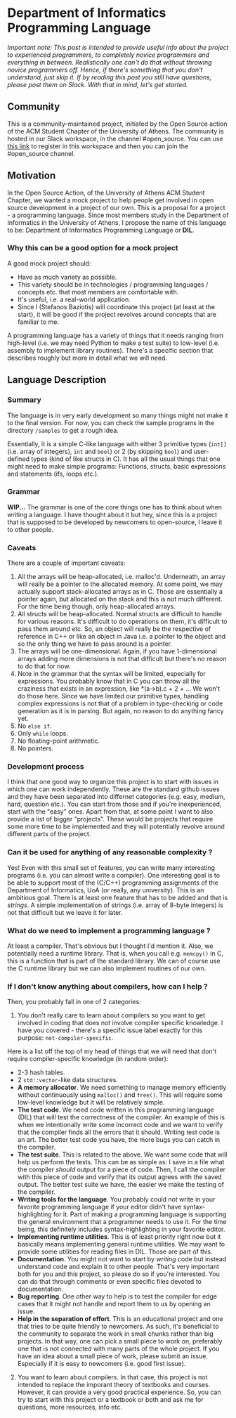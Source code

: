 # Department of Informatics Programming  Language

_Important note: This post is intended to provide useful info about the project to experienced programmers, to completely novice programmers and everything in between.
Realistically one can't do that without throwing novice programmers off.
Hence, if there's something that you don't understand, just skip it. If by reading this post you still have questions, please post them on Slack. With that in mind, let's get started._

## Community
This is a community-maintained project, initiated by the Open Source action of the ACM Student Chapter of the University of Athens.
The community is hosted in our Slack workspace, in the channel #open_source. You can use [this link](https://join.slack.com/t/uoastudentchapter/shared_invite/enQtODIwMzg5OTQyODAxLTMyMzI2NTE5OTRlYmU0Yzc5YWU3YmI3Yjc3ZTdiYWI1M2RjN2Y1ZDM0M2JkMTdjNDg5MGY1ZTBjOGIxNTdiOTk) to register in this workspace and then you can join the #open_source channel.

## Motivation
In the Open Source Action, of the University of Athens ACM Student Chapter, we wanted
a mock project to help people get involved in open source development in a project of our own.
This is a proposal for a project - a programming language. Since most members study in the Department of Informatics in the University of Athens, I propose the name of this language to be: Department of Informatics Programming Language or **DIL**.

### Why this can be a good option for a mock project
A good mock project should:
- Have as much variety as possible.
- This variety should be in technologies / programming languages / concepts etc. that most
   members are comfortable with.
- It's useful, i.e. a real-world application.
- Since I (Stefanos Baziotis) will coordinate this project (at least at the start), it will be good if the project revolves around concepts that are familiar to me.

A programming language has a variety of things that it needs ranging from high-level (i.e. we may need Python to make a test suite) to low-level (i.e. assembly to implement library routines). There's a specific section that describes roughly but more in detail what we will need.

## Language Description

### Summary
The language is in very early development so many things might not make it to the final version. For now, you can check the sample programs in the
directory `/samples` to get a rough idea.

Essentially, it is a simple C-like language with either 3 primitive types (`int[]` (i.e. array of integers), `int` and `bool`) or 2 (by skipping `bool`) and user-defined types (kind of like structs in C).
It has all the usual things that one might need to make simple programs: Functions, structs, basic expressions and statements (ifs, loops etc.).

### Grammar
**WIP...**
The grammar is one of the core things one has to think about when writing a language. I have thought about it but hey, since this is a project that is supposed to be developed by newcomers to open-source, I leave
it to other people.

### Caveats
There are a couple of important caveats:
1) All the arrays will be heap-allocated, i.e. malloc'd. Underneath, an array will really be a pointer to the allocated memory. At some point, we may actually support stack-allocated arrays as in C. Those are essentially a pointer again, but allocated on the stack and this is not much different. For the time being though, only heap-allocated arrays.
2) All structs will be heap-allocated. Normal structs are difficult to handle for various reasons. It's difficult to do operations on them, it's difficult to pass them around etc. So, an object will really be the respective of reference in C++ or like an object in Java i.e. a pointer to the object and so the only thing we have to pass around is a pointer.
3) The arrays will be one-dimensional. Again, if you have 1-dimensional arrays adding more dimensions is not that difficult but there's no reason to do that for now.
4) Note in the grammar that the syntax will be limited, especially for expressions.
   You probably know that in C you can throw all the craziness that exists in an expression,
   like *(a->b).c + 2 + ... We won't do those here. Since we have limited our primitive types, handling complex expressions is not that of a problem in type-checking or code generation as it is in parsing. But again, no reason to do anything fancy yet.
5) No `else if`.
6) Only `while` loops.
7) No floating-point arithmetic.
8) No pointers.

### Development process
I think that one good way to organize this project is to start with issues in which one can work independently.
These are the standard github issues and they have been separated into differnet categories (e.g. easy, medium, hard, question etc.).
You can start from those and if you're inexperienced, start with the "easy" ones.
Apart from that, at some point I want to also provide a list of bigger "projects". These would be projects that require some
more time to be implemented and they will potentially revolve around different parts of the project.

### Can it be used for anything of any reasonable complexity ?
Yes! Even with this small set of features, you can write many interesting programs (i.e. you can almost write a compiler). One interesting goal is to be able to support most of the (C/C++) programming assignments of the Department of Informatics, UoA (or really, any university). This is an ambitious goal. There is at least one feature that has to be added and that is _strings_. A simple implementation of strings (i.e. array of 8-byte integers) is not that difficult but we leave it for later.

### What do we need to implement a programming language ?
At least a compiler. That's obvious but I thought I'd mention it. Also, we potentially need a runtime library. That is, when you call e.g. `memcpy()` in C, this is a function that is part of the standard library. We can of course use the C runtime library but we can also implement routines of our own.

### If I don't know anything about compilers, how can I help ?

Then, you probably fall in one of 2 categories:
1) You don't really care to learn about compilers so you want to get involved in coding that does not involve compiler specific knowledge.
I have you covered - there's a specific issue label exactly for this purpose: `not-compiler-specific`.

Here is a list off the top of my head of things that we will need that don't require compiler-specific knowledge (in random order):
- 2-3 hash tables.
- 2 `std::vector`-like data structures.
- **A memory allocator**. We need something to manage memory efficiently without continuously using `malloc()` and `free()`. This will require some low-level knowledge but it will be relatively simple.
- **The test code**. We need code written in this programming language (DIL) that will test the correctness of the compiler. An example of this is when we intentionally write some incorrect code and we want to verify that the compiler finds all the errors that it should. Writing test code is an art. The better test code you have, the more bugs you can catch in the compiler.
- **The test suite**. This is related to the above. We want some code that will help us perform the tests. This can be as simple as: I save in a file what the compiler _should_ output for a piece of code. Then, I call the compiler with this piece of code and verify that its output agrees with the saved output. The better test suite we have, the easier we make the testing of the compiler.
- **Writing tools for the language**. You probably could not write in your favorite programming language if your editor didn't have syntax-highlighting for it. Part of making a programming language is supporting the general environment that a programmer needs to use it. For the time being, this definitely includes syntax-highlighting in your favorite editor.
- **Implementing runtime utilities**. This is of least priority right now but it basically means implementing general runtime utilities. We may want to provide some utilities for reading files in DIL. Those are part of this.
- **Documentation**. You might not want to start by _writing_ code but instead understand code and explain it to other people.
That's very important both for you and this project, so please do so if you're interested. You can do that through comments or
even specific files devoted to documentation.
- **Bug reporting**. One other way to help is to test the compiler for edge cases that it might not handle and report them to us
by opening an issue.
- **Help in the separation of effort**. This is an educational project and one that tries to be quite friendly to
newcomers. As such, it's beneficial to the community to separate the work in small chunks rather than big projects.
In that way, one can pick a small piece to work on, preferably one that is not connected with many parts of the whole
project. If you have an idea about a small piece of work, please submit an issue. Especially if it is easy to newcomers
(i.e. good first issue).

2) You want to learn about compilers. In that case, this project is not intended to replace the imporant theory of textbooks
and courses. However, it can provide a very good practical experience. So, you can try to start with this project or a textbook
or both and ask me for questions, more resources, info etc.
